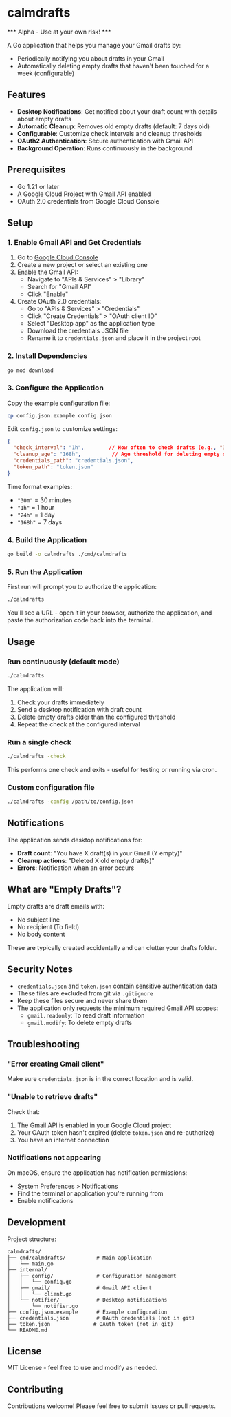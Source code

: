 # calmdrafts

*** Alpha - Use at your own risk! ***

A Go application that helps you manage your Gmail drafts by:
- Periodically notifying you about drafts in your Gmail
- Automatically deleting empty drafts that haven't been touched for a week (configurable)

## Features

- **Desktop Notifications**: Get notified about your draft count with details about empty drafts
- **Automatic Cleanup**: Removes old empty drafts (default: 7 days old)
- **Configurable**: Customize check intervals and cleanup thresholds
- **OAuth2 Authentication**: Secure authentication with Gmail API
- **Background Operation**: Runs continuously in the background

## Prerequisites

- Go 1.21 or later
- A Google Cloud Project with Gmail API enabled
- OAuth 2.0 credentials from Google Cloud Console

## Setup

### 1. Enable Gmail API and Get Credentials

1. Go to [Google Cloud Console](https://console.cloud.google.com/)
2. Create a new project or select an existing one
3. Enable the Gmail API:
   - Navigate to "APIs & Services" > "Library"
   - Search for "Gmail API"
   - Click "Enable"
4. Create OAuth 2.0 credentials:
   - Go to "APIs & Services" > "Credentials"
   - Click "Create Credentials" > "OAuth client ID"
   - Select "Desktop app" as the application type
   - Download the credentials JSON file
   - Rename it to `credentials.json` and place it in the project root

### 2. Install Dependencies

```bash
go mod download
```

### 3. Configure the Application

Copy the example configuration file:

```bash
cp config.json.example config.json
```

Edit `config.json` to customize settings:

```json
{
  "check_interval": "1h",        // How often to check drafts (e.g., "30m", "2h")
  "cleanup_age": "168h",          // Age threshold for deleting empty drafts (168h = 7 days)
  "credentials_path": "credentials.json",
  "token_path": "token.json"
}
```

Time format examples:
- `"30m"` = 30 minutes
- `"1h"` = 1 hour
- `"24h"` = 1 day
- `"168h"` = 7 days

### 4. Build the Application

```bash
go build -o calmdrafts ./cmd/calmdrafts
```

### 5. Run the Application

First run will prompt you to authorize the application:

```bash
./calmdrafts
```

You'll see a URL - open it in your browser, authorize the application, and paste the authorization code back into the terminal.

## Usage

### Run continuously (default mode)

```bash
./calmdrafts
```

The application will:
1. Check your drafts immediately
2. Send a desktop notification with draft count
3. Delete empty drafts older than the configured threshold
4. Repeat the check at the configured interval

### Run a single check

```bash
./calmdrafts -check
```

This performs one check and exits - useful for testing or running via cron.

### Custom configuration file

```bash
./calmdrafts -config /path/to/config.json
```

## Notifications

The application sends desktop notifications for:
- **Draft count**: "You have X draft(s) in your Gmail (Y empty)"
- **Cleanup actions**: "Deleted X old empty draft(s)"
- **Errors**: Notification when an error occurs

## What are "Empty Drafts"?

Empty drafts are draft emails with:
- No subject line
- No recipient (To field)
- No body content

These are typically created accidentally and can clutter your drafts folder.

## Security Notes

- `credentials.json` and `token.json` contain sensitive authentication data
- These files are excluded from git via `.gitignore`
- Keep these files secure and never share them
- The application only requests the minimum required Gmail API scopes:
  - `gmail.readonly`: To read draft information
  - `gmail.modify`: To delete empty drafts

## Troubleshooting

### "Error creating Gmail client"

Make sure `credentials.json` is in the correct location and is valid.

### "Unable to retrieve drafts"

Check that:
1. The Gmail API is enabled in your Google Cloud project
2. Your OAuth token hasn't expired (delete `token.json` and re-authorize)
3. You have an internet connection

### Notifications not appearing

On macOS, ensure the application has notification permissions:
- System Preferences > Notifications
- Find the terminal or application you're running from
- Enable notifications

## Development

Project structure:

```
calmdrafts/
├── cmd/calmdrafts/          # Main application
│   └── main.go
├── internal/
│   ├── config/              # Configuration management
│   │   └── config.go
│   ├── gmail/               # Gmail API client
│   │   └── client.go
│   └── notifier/            # Desktop notifications
│       └── notifier.go
├── config.json.example      # Example configuration
├── credentials.json         # OAuth credentials (not in git)
├── token.json              # OAuth token (not in git)
└── README.md
```

## License

MIT License - feel free to use and modify as needed.

## Contributing

Contributions welcome! Please feel free to submit issues or pull requests.
